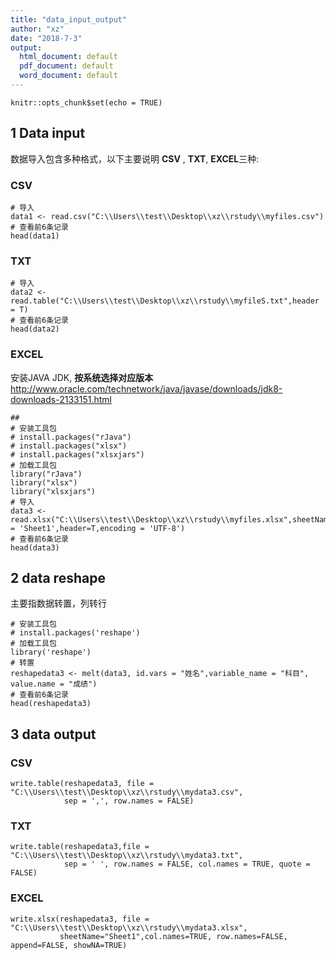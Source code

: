 ```yaml
---
title: "data_input_output"
author: "xz"
date: "2018-7-3"
output:
  html_document: default
  pdf_document: default
  word_document: default
---
```


```{r setup, include=FALSE}
knitr::opts_chunk$set(echo = TRUE)
```

## 1 Data input
数据导入包含多种格式，以下主要说明 **CSV** , **TXT**, **EXCEL**三种:

### CSV
```{r data1}
# 导入
data1 <- read.csv("C:\\Users\\test\\Desktop\\xz\\rstudy\\myfiles.csv")
# 查看前6条记录
head(data1)
```

### TXT
```{r data2}
# 导入
data2 <- read.table("C:\\Users\\test\\Desktop\\xz\\rstudy\\myfileS.txt",header = T)
# 查看前6条记录
head(data2)
```

### EXCEL
安装JAVA JDK, **按系统选择对应版本** <http://www.oracle.com/technetwork/java/javase/downloads/jdk8-downloads-2133151.html>
```{r data3}
##
# 安装工具包
# install.packages("rJava")
# install.packages("xlsx")
# install.packages("xlsxjars")
# 加载工具包
library("rJava")
library("xlsx")
library("xlsxjars")
# 导入
data3 <- read.xlsx("C:\\Users\\test\\Desktop\\xz\\rstudy\\myfiles.xlsx",sheetName = 'Sheet1',header=T,encoding = 'UTF-8')
# 查看前6条记录
head(data3)
```

## 2 data reshape
主要指数据转置，列转行
```{r reshape2}
# 安装工具包
# install.packages('reshape')
# 加载工具包
library('reshape')
# 转置
reshapedata3 <- melt(data3, id.vars = "姓名",variable_name = "科目", value.name = "成绩")
# 查看前6条记录
head(reshapedata3)
```

## 3 data output

### CSV
```{r out_csv}
write.table(reshapedata3, file = "C:\\Users\\test\\Desktop\\xz\\rstudy\\mydata3.csv",
            sep = ',', row.names = FALSE)
```

### TXT
```{r out_txt}
write.table(reshapedata3,file = "C:\\Users\\test\\Desktop\\xz\\rstudy\\mydata3.txt", 
            sep = ' ', row.names = FALSE, col.names = TRUE, quote = FALSE)

```

### EXCEL
```{r out_excel}
write.xlsx(reshapedata3, file = "C:\\Users\\test\\Desktop\\xz\\rstudy\\mydata3.xlsx",
           sheetName="Sheet1",col.names=TRUE, row.names=FALSE, append=FALSE, showNA=TRUE)

```


